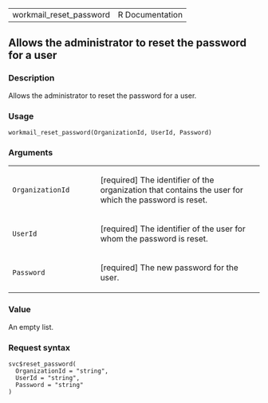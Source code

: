 <table style="width: 100%;">
<tbody>
<tr class="odd">
<td>workmail_reset_password</td>
<td style="text-align: right;">R Documentation</td>
</tr>
</tbody>
</table>

## Allows the administrator to reset the password for a user

### Description

Allows the administrator to reset the password for a user.

### Usage

    workmail_reset_password(OrganizationId, UserId, Password)

### Arguments

<table>
<colgroup>
<col style="width: 35%" />
<col style="width: 65%" />
</colgroup>
<tbody>
<tr class="odd">
<td><code
id="workmail_reset_password_:_OrganizationId">OrganizationId</code></td>
<td><p>[required] The identifier of the organization that contains the
user for which the password is reset.</p></td>
</tr>
<tr class="even">
<td><code id="workmail_reset_password_:_UserId">UserId</code></td>
<td><p>[required] The identifier of the user for whom the password is
reset.</p></td>
</tr>
<tr class="odd">
<td><code id="workmail_reset_password_:_Password">Password</code></td>
<td><p>[required] The new password for the user.</p></td>
</tr>
</tbody>
</table>

### Value

An empty list.

### Request syntax

    svc$reset_password(
      OrganizationId = "string",
      UserId = "string",
      Password = "string"
    )
